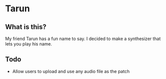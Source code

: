 # Tarun

## What is this?

My friend Tarun has a fun name to say. I decided to make a synthesizer that lets you play his name.

## Todo

* Allow users to upload and use any audio file as the patch